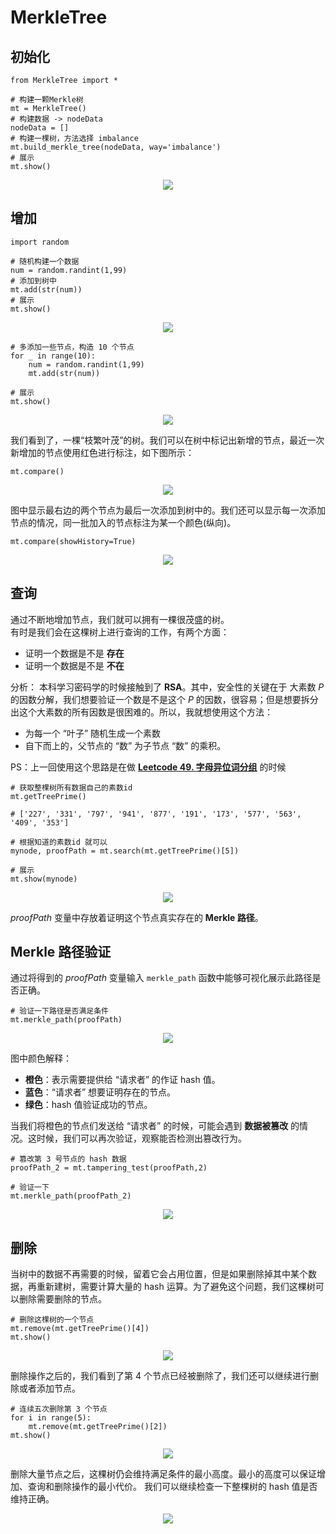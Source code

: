 # MerkleTree

## 初始化

```
from MerkleTree import *

# 构建一颗Merkle树
mt = MerkleTree()
# 构建数据 -> nodeData
nodeData = []
# 构建一棵树，方法选择 imbalance
mt.build_merkle_tree(nodeData, way='imbalance')
# 展示
mt.show()
```
<div align=center>
<img src="images/init.svg"/>
</div>

## 增加
```
import random

# 随机构建一个数据
num = random.randint(1,99)
# 添加到树中
mt.add(str(num))
# 展示
mt.show()
```
<div align=center>
<img src="images/add.svg"/>
</div>

```
# 多添加一些节点，构造 10 个节点
for _ in range(10):
    num = random.randint(1,99)
    mt.add(str(num))

# 展示
mt.show()
```
<div align=center>
<img src="images/add2.svg"/>
</div>

我们看到了，一棵“枝繁叶茂”的树。我们可以在树中标记出新增的节点，最近一次新增加的节点使用红色进行标注，如下图所示：

```
mt.compare()
```
<div align=center>
<img src="images/compare.svg"/>
</div>

图中显示最右边的两个节点为最后一次添加到树中的。我们还可以显示每一次添加节点的情况，同一批加入的节点标注为某一个颜色(纵向)。
```
mt.compare(showHistory=True)
```
<div align=center>
<img src="images/compare2.svg"/>
</div>

## 查询

通过不断地增加节点，我们就可以拥有一棵很茂盛的树。    
有时是我们会在这棵树上进行查询的工作，有两个方面：
- 证明一个数据是不是 **存在**
- 证明一个数据是不是 **不在**

分析：
本科学习密码学的时候接触到了 **RSA**。其中，安全性的关键在于 大素数 $P$ 的因数分解，我们想要验证一个数是不是这个 $P$ 的因数，很容易；但是想要拆分出这个大素数的所有因数是很困难的。所以，我就想使用这个方法：
- 为每一个 “叶子” 随机生成一个素数
- 自下而上的，父节点的 “数” 为子节点 “数” 的乘积。

PS：上一回使用这个思路是在做 [**Leetcode 49. 字母异位词分组**](https://leetcode-cn.com/problems/group-anagrams/) 的时候

```
# 获取整棵树所有数据自己的素数id
mt.getTreePrime()

# ['227', '331', '797', '941', '877', '191', '173', '577', '563', '409', '353']

# 根据知道的素数id 就可以
mynode, proofPath = mt.search(mt.getTreePrime()[5])

# 展示
mt.show(mynode)
```
<div align=center>
<img src="images/search.svg"/>
</div>

*proofPath* 变量中存放着证明这个节点真实存在的 **Merkle 路径**。

## Merkle 路径验证

通过将得到的 *proofPath* 变量输入 `merkle_path` 函数中能够可视化展示此路径是否正确。
```
# 验证一下路径是否满足条件
mt.merkle_path(proofPath)
```
<div align=center>
<img src="images/merklePath.svg"/>
</div>

图中颜色解释：
- **橙色**：表示需要提供给 “请求者” 的作证 hash 值。
- **蓝色**：“请求者” 想要证明存在的节点。
- **绿色**：hash 值验证成功的节点。

当我们将橙色的节点们发送给 “请求者” 的时候，可能会遇到 **数据被篡改** 的情况。这时候，我们可以再次验证，观察能否检测出篡改行为。
```
# 篡改第 3 号节点的 hash 数据
proofPath_2 = mt.tampering_test(proofPath,2)

# 验证一下
mt.merkle_path(proofPath_2)
```
<div align=center>
<img src="images/merklePath2.svg"/>
</div>

## 删除
当树中的数据不再需要的时候，留着它会占用位置，但是如果删除掉其中某个数据，再重新建树，需要计算大量的 hash 运算。为了避免这个问题，我们这棵树可以删除需要删除的节点。
```
# 删除这棵树的一个节点
mt.remove(mt.getTreePrime()[4])
mt.show()
```
<div align=center>
<img src="images/delete.svg"/>
</div>

删除操作之后的，我们看到了第 4 个节点已经被删除了，我们还可以继续进行删除或者添加节点。
```
# 连续五次删除第 3 个节点
for i in range(5):
    mt.remove(mt.getTreePrime()[2])
mt.show()
```

<div align=center>
<img src="images/delete2.svg"/>
</div>

删除大量节点之后，这棵树仍会维持满足条件的最小高度。最小的高度可以保证增加、查询和删除操作的最小代价。
我们可以继续检查一下整棵树的 hash 值是否维持正确。

<div align=center>
<img src="images/delete3.svg"/>
</div>